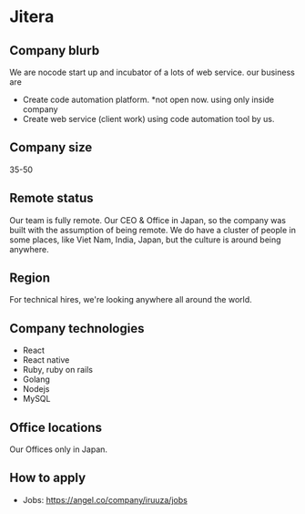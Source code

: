 # Jitera

## Company blurb

We are nocode start up and incubator of a lots of web service. our business are

+ Create code automation platform. *not open now. using only inside company
+ Create web service (client work) using code automation tool by us.

## Company size
35-50

## Remote status

Our team is fully remote. Our CEO & Office in Japan, so the company was built with the assumption of being remote. We do have a cluster of people in some places, like Viet Nam, India, Japan, but the culture is around being anywhere.

## Region

For technical hires, we're looking anywhere all around the world. 

## Company technologies
- React
- React native
- Ruby, ruby on rails
- Golang
- Nodejs
- MySQL

## Office locations

Our Offices only in Japan.

## How to apply

- Jobs: https://angel.co/company/iruuza/jobs